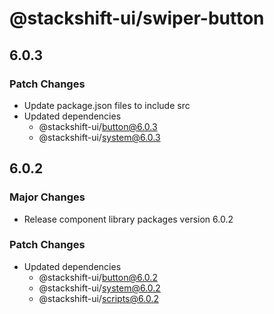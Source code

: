 # @stackshift-ui/swiper-button

## 6.0.3

### Patch Changes

- Update package.json files to include src
- Updated dependencies
  - @stackshift-ui/button@6.0.3
  - @stackshift-ui/system@6.0.3

## 6.0.2

### Major Changes

- Release component library packages version 6.0.2

### Patch Changes

- Updated dependencies
  - @stackshift-ui/button@6.0.2
  - @stackshift-ui/system@6.0.2
  - @stackshift-ui/scripts@6.0.2
